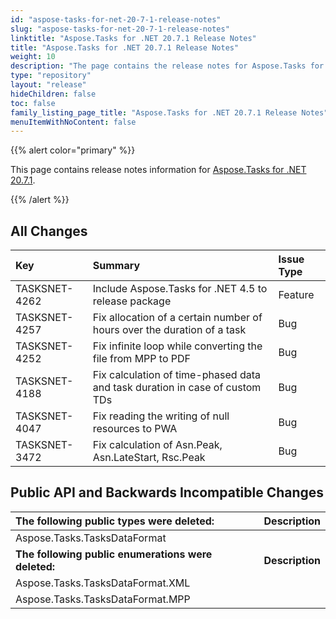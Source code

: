```yaml
---
id: "aspose-tasks-for-net-20-7-1-release-notes"
slug: "aspose-tasks-for-net-20-7-1-release-notes"
linktitle: "Aspose.Tasks for .NET 20.7.1 Release Notes"
title: "Aspose.Tasks for .NET 20.7.1 Release Notes"
weight: 10
description: "The page contains the release notes for Aspose.Tasks for .NET 20.7.1."
type: "repository"
layout: "release"
hideChildren: false
toc: false
family_listing_page_title: "Aspose.Tasks for .NET 20.7.1 Release Notes"
menuItemWithNoContent: false
---
```


{{% alert color="primary" %}}

This page contains release notes information for [Aspose.Tasks for .NET 20.7.1](https://releases.aspose.com/tasks/net/new-releases/-aspose.tasks-for-.net-20.7.1/).

{{% /alert %}}

## **All Changes**

| **Key** | **Summary** |**Issue Type**|
| :- | :- | :- |
|TASKSNET-4262 | Include Aspose.Tasks for .NET 4.5 to release package |Feature|
|TASKSNET-4257 | Fix allocation of a certain number of hours over the duration of a task |Bug |
|TASKSNET-4252 | Fix infinite loop while converting the file from MPP to PDF |Bug |
|TASKSNET-4188 | Fix calculation of time-phased data and task duration in case of custom TDs |Bug |
|TASKSNET-4047 | Fix reading the writing of null resources to PWA |Bug |
|TASKSNET-3472 | Fix calculation of Asn.Peak, Asn.LateStart, Rsc.Peak |Bug |

## **Public API and Backwards Incompatible Changes**

| **The following public types were deleted:** | **Description** |
| :- | :- |
| Aspose.Tasks.TasksDataFormat |  |
| **The following public enumerations were deleted:** | **Description** |
| Aspose.Tasks.TasksDataFormat.XML |  |
| Aspose.Tasks.TasksDataFormat.MPP | |

